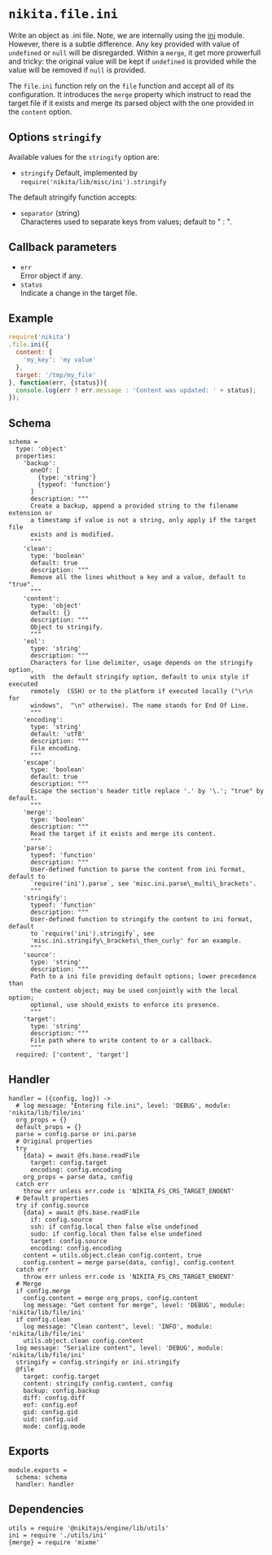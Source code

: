 
# `nikita.file.ini`

Write an object as .ini file. Note, we are internally using the [ini] module.
However, there is a subtle difference. Any key provided with value of 
`undefined` or `null` will be disregarded. Within a `merge`, it get more
prowerfull and tricky: the original value will be kept if `undefined` is
provided while the value will be removed if `null` is provided.

The `file.ini` function rely on the `file` function and accept all of its
configuration. It introduces the `merge` property which instruct to read the
target file if it exists and merge its parsed object with the one
provided in the `content` option.

## Options `stringify`   

Available values for the `stringify` option are:

* `stringify`
  Default, implemented by `require('nikita/lib/misc/ini').stringify`

The default stringify function accepts:

* `separator` (string)   
  Characteres used to separate keys from values; default to " : ".

## Callback parameters

* `err`   
  Error object if any.   
* `status`   
  Indicate a change in the target file.   

## Example

```js
require('nikita')
.file.ini({
  content: {
    'my_key': 'my value'
  },
  target: '/tmp/my_file'
}, function(err, {status}){
  console.log(err ? err.message : 'Content was updated: ' + status);
});
```

## Schema

    schema =
      type: 'object'
      properties:
        'backup':
          oneOf: [
            {type: 'string'}
            {typeof: 'function'}
          ]
          description: """
          Create a backup, append a provided string to the filename extension or
          a timestamp if value is not a string, only apply if the target file
          exists and is modified.
          """
        'clean':
          type: 'boolean'
          default: true
          description: """
          Remove all the lines whithout a key and a value, default to "true".
          """
        'content':
          type: 'object'
          default: {}
          description: """
          Object to stringify.
          """
        'eol':
          type: 'string'
          description: """
          Characters for line delimiter, usage depends on the stringify option,
          with  the default stringify option, default to unix style if executed
          remotely  (SSH) or to the platform if executed locally ("\r\n for
          windows",  "\n" otherwise). The name stands for End Of Line.
          """
        'encoding':
          type: 'string'
          default: 'utf8'
          description: """
          File encoding.
          """
        'escape':
          type: 'boolean'
          default: true
          description: """
          Escape the section's header title replace '.' by '\.'; "true" by default.
          """
        'merge':
          type: 'boolean'
          description: """
          Read the target if it exists and merge its content.
          """
        'parse':
          typeof: 'function'
          description: """
          User-defined function to parse the content from ini format, default to
          `require('ini').parse`, see 'misc.ini.parse\_multi\_brackets'.
          """
        'stringify':
          typeof: 'function'
          description: """
          User-defined function to stringify the content to ini format, default
          to `require('ini').stringify`, see
          'misc.ini.stringify\_brackets\_then_curly' for an example.
          """
        'source':
          type: 'string'
          description: """
          Path to a ini file providing default options; lower precedence than
          the content object; may be used conjointly with the local option;
          optional, use should_exists to enforce its presence.
          """
        'target':
          type: 'string'
          description: """
          File path where to write content to or a callback.
          """
      required: ['content', 'target']

## Handler

    handler = ({config, log}) ->
      # log message: "Entering file.ini", level: 'DEBUG', module: 'nikita/lib/file/ini'
      org_props = {}
      default_props = {}
      parse = config.parse or ini.parse
      # Original properties
      try
        {data} = await @fs.base.readFile
          target: config.target
          encoding: config.encoding
        org_props = parse data, config
      catch err
        throw err unless err.code is 'NIKITA_FS_CRS_TARGET_ENOENT'
      # Default properties
      try if config.source
        {data} = await @fs.base.readFile
          if: config.source
          ssh: if config.local then false else undefined
          sudo: if config.local then false else undefined
          target: config.source
          encoding: config.encoding
        content = utils.object.clean config.content, true
        config.content = merge parse(data, config), config.content
      catch err
        throw err unless err.code is 'NIKITA_FS_CRS_TARGET_ENOENT'
      # Merge
      if config.merge
        config.content = merge org_props, config.content
        log message: "Get content for merge", level: 'DEBUG', module: 'nikita/lib/file/ini'
      if config.clean
        log message: "Clean content", level: 'INFO', module: 'nikita/lib/file/ini'
        utils.object.clean config.content
      log message: "Serialize content", level: 'DEBUG', module: 'nikita/lib/file/ini'
      stringify = config.stringify or ini.stringify
      @file
        target: config.target
        content: stringify config.content, config
        backup: config.backup
        diff: config.diff
        eof: config.eof
        gid: config.gid
        uid: config.uid
        mode: config.mode

## Exports

    module.exports =
      schema: schema
      handler: handler

## Dependencies

    utils = require '@nikitajs/engine/lib/utils'
    ini = require './utils/ini'
    {merge} = require 'mixme'

[ini]: https://github.com/isaacs/ini
